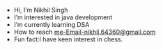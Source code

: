 - Hi, I’m Nikhil Singh
- I’m interested in java development
- I’m currently learning DSA
- How to reach me-Email-nikhil.64360@gmail.com
- Fun fact:I have keen interest in chess.


<!---
NikhiL-886/NikhiL-886 is a ✨ special ✨ repository because its `README.md` (this file) appears on your GitHub profile.
You can click the Preview link to take a look at your changes.
--->
